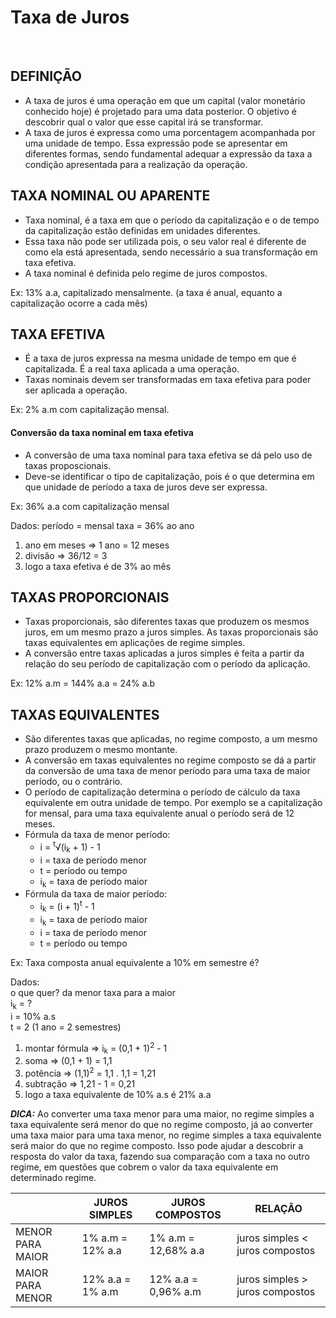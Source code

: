 # Taxa de Juros

<br>

## DEFINIÇÃO
* A taxa de juros é uma operação em que um capital (valor monetário conhecido hoje) é projetado para uma data posterior. O objetivo é descobrir qual o valor que esse capital irá se transformar.
* A taxa de juros é expressa como uma porcentagem acompanhada por uma unidade de tempo. Essa expressão pode se apresentar em diferentes formas, sendo fundamental adequar a expressão da taxa a condição apresentada para a realização da operação.

## TAXA NOMINAL OU APARENTE
* Taxa nominal, é a taxa em que o período da capitalização e o de tempo da capitalização estão definidas em unidades diferentes.
* Essa taxa não pode ser utilizada pois, o seu valor real é diferente de como ela está apresentada, sendo necessário a sua transformação em taxa efetiva.
* A taxa nominal é definida pelo regime de juros compostos.

Ex: 13% a.a, capitalizado mensalmente. (a taxa é anual, equanto a capitalização ocorre a cada mês)

## TAXA EFETIVA
* É a taxa de juros expressa na mesma unidade de tempo em que é capitalizada. É a real taxa aplicada a uma operação. 
* Taxas nominais devem ser transformadas em taxa efetiva para poder ser aplicada a operação.

Ex: 2% a.m com capitalização mensal.

#### Conversão da taxa nominal em taxa efetiva
* A conversão de uma taxa nominal para taxa efetiva se dá pelo uso de taxas proposcionais. 
* Deve-se identificar o tipo de capitalização, pois é o que determina em que unidade de período a taxa de juros deve ser expressa.

Ex: 36% a.a com capitalização mensal

Dados:
período = mensal
taxa = 36% ao ano

1. ano em meses => 1 ano = 12 meses
2. divisão => 36/12 = 3
3. logo a taxa efetiva é de 3% ao mês

## TAXAS PROPORCIONAIS
* Taxas proporcionais, são diferentes taxas que produzem os mesmos juros, em um mesmo prazo a juros simples. As taxas proporcionais são taxas equivalentes em aplicações de regime simples.
* A conversão entre taxas aplicadas a juros simples é feita a partir da relação do seu período de capitalização com o período da aplicação.

Ex: 12% a.m = 144% a.a = 24% a.b

## TAXAS EQUIVALENTES
* São diferentes taxas que aplicadas, no regime composto, a um mesmo prazo produzem o mesmo montante.
* A conversão em taxas equivalentes no regime composto se dá a partir da conversão de uma taxa de menor período para uma taxa de maior período, ou o contrário.
* O período de capitalização determina o período de cálculo da taxa equivalente em outra unidade de tempo. Por exemplo se a capitalização for mensal, para uma taxa equivalente anual o período será de 12 meses.
* Fórmula da taxa de menor período:
  - i = <sup>t</sup>√(i<sub>k</sub> + 1) - 1
  - i = taxa de período menor
  - t = período ou tempo
  - i<sub>k</sub> = taxa de período maior
* Fórmula da taxa de maior período:
  - i<sub>k</sub> = (i + 1)<sup>t</sup> - 1
  - i<sub>k</sub> = taxa de período maior
  - i = taxa de período menor
  - t = período ou tempo

Ex: Taxa composta anual equivalente a 10% em semestre é?

Dados:  
o que quer? da menor taxa para a maior  
i<sub>k</sub> = ?  
i = 10% a.s  
t = 2 (1 ano = 2 semestres)  

1. montar fórmula => i<sub>k</sub> = (0,1 + 1)<sup>2</sup> - 1
2. soma => (0,1 + 1) = 1,1
3. potência => (1,1)<sup>2</sup> = 1,1 . 1,1 = 1,21
4. subtração => 1,21 - 1 = 0,21
5. logo a taxa equivalente de 10% a.s é 21% a.a

***DICA:*** Ao converter uma taxa menor para uma maior, no regime simples a taxa equivalente  será menor do que no regime composto, já ao converter uma taxa maior para uma taxa menor, no regime simples a taxa equivalente será maior do que no regime composto. Isso pode ajudar a descobrir a resposta do valor da taxa, fazendo sua comparação com a taxa no outro regime, em questões que cobrem o valor da taxa equivalente em determinado regime.

|                  | JUROS SIMPLES    | JUROS COMPOSTOS     | RELAÇÃO                        |
| ---------------- |----------------- | ------------------- | ------------------------------ |
| MENOR PARA MAIOR | 1% a.m = 12% a.a | 1% a.m = 12,68% a.a | juros simples < juros compostos|
| MAIOR PARA MENOR | 12% a.a = 1% a.m | 12% a.a = 0,96% a.m | juros simples > juros compostos|
